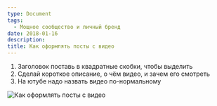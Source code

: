 ```yaml
---
type: Document
tags:
  - Мощное сообщество и личный бренд
date: 2018-01-16
description: 
title: Как оформлять посты с видео
---
```


1. Заголовок поставь в квадратные скобки, чтобы выделить
2. Сделай короткое описание, о чём видео, и зачем его смотреть
3. На ютубе надо назвать видео по-нормальному

![Как оформлять посты с видео](https://pp.userapi.com/c636920/v636920697/41f84/_ZUH414zcIw.jpg)
